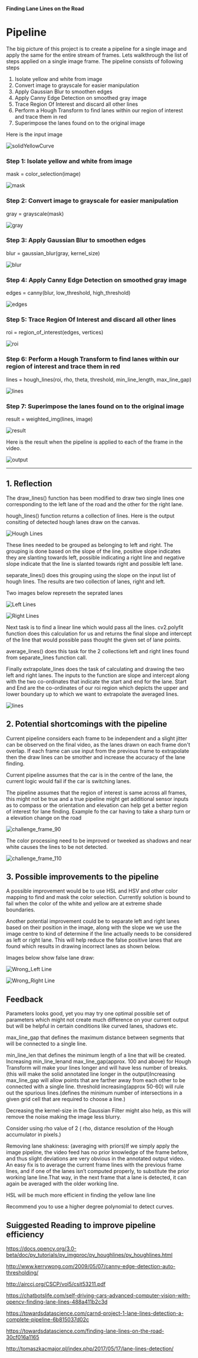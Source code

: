 **Finding Lane Lines on the Road**

# Pipeline

The big picture of this project is to create a pipeline for a single image and apply the same for the entire stream of frames.
Lets walkthrough the list of steps applied on a single image frame. The pipeline consists of following steps

1. Isolate yellow and white from image
2. Convert image to grayscale for easier manipulation
3. Apply Gaussian Blur to smoothen edges
4. Apply Canny Edge Detection on smoothed gray image
5. Trace Region Of Interest and discard all other lines
6. Perform a Hough Transform to find lanes within our region of interest and trace them in red
7. Superimpose the lanes found on to the original image

Here is the input image

[solidYellowCurve_input]: ./test_images/solidYellowCurve.jpg "Input Image"

![solidYellowCurve][solidYellowCurve_input]

### Step 1: Isolate yellow and white from image
mask = color_selection(image)

[solidYellowCurve_mask]: ./test_images_output/solidYellowCurve_mask.jpg "Color Selection"

![mask][solidYellowCurve_mask]

### Step 2: Convert image to grayscale for easier manipulation
gray = grayscale(mask)

[solidYellowCurve_gray]: ./test_images_output/solidYellowCurve_gray.jpg "Grayscale"

![gray][solidYellowCurve_gray]

### Step 3: Apply Gaussian Blur to smoothen edges
blur = gaussian_blur(gray, kernel_size)

[solidYellowCurve_blur]: ./test_images_output/solidYellowCurve_blur.jpg "Gaussian Blur"

![blur][solidYellowCurve_blur]

### Step 4: Apply Canny Edge Detection on smoothed gray image
edges = canny(blur, low_threshold, high_threshold)

[solidYellowCurve_edges]: ./test_images_output/solidYellowCurve_edges.jpg "Canny Edge Detection"

![edges][solidYellowCurve_edges]

### Step 5: Trace Region Of Interest and discard all other lines
roi = region_of_interest(edges, vertices)

[solidYellowCurve_roi]: ./test_images_output/solidYellowCurve_roi.jpg "Region Of Interest"

![roi][solidYellowCurve_roi]

### Step 6: Perform a Hough Transform to find lanes within our region of interest and trace them in red
lines = hough_lines(roi, rho, theta, threshold, min_line_length, max_line_gap)

[solidYellowCurve_hough]: ./test_images_output/solidYellowCurve_hough.jpg "Hough Transform and Extrapolated Lines"

![lines][solidYellowCurve_hough]

### Step 7: Superimpose the lanes found on to the original image
result = weighted_img(lines, image)

[solidYellowCurve_result]: ./test_images_output/solidYellowCurve_final.jpg "Merged Output"

![result][solidYellowCurve_result]

[solidYellowCurve_gif]: ./test_images_output/solidYellowCurve.gif "Video Output"

Here is the result when the pipeline is applied to each of the frame in the video.

![output][solidYellowCurve_gif]

---

## 1. Reflection

The draw_lines() function has been modified to draw two single lines one corresponding to the left lane of the road and the other for the right lane.

hough_lines() function returns a collection of lines. Here is the output consiting of detected hough lanes draw on the canvas.

[solidYellowCurve_lines]: ./test_images_output/solidYelloCurve_lines.jpg "Hough Lines"

![Hough Lines][solidYellowCurve_lines]

These lines needed to be grouped as belonging to left and right. The grouping is done based on the slope of the line, positive slope indicates they are slanting towards left, possible indicating a right line and negative slope indicate that the line is slanted towards right and possible left lane.

separate_lines() does this grouping using the slope on the input list of hough lines. The results are two collection of lanes, right and left.

Two images below represetn the seprated lanes

[solidYellowCurve_left]: ./test_images_output/solidYelloCurve_left.jpg "Left Lines"

![Left Lines][solidYellowCurve_left]

[solidYellowCurve_right]: ./test_images_output/solidYelloCurve_right.jpg "Right Lines"

![Right Lines][solidYellowCurve_right]


Next task is to find a linear line which would pass all the lines. cv2.polyfit function does this calculation for us and returns the final slope and intercept of the line that would possible pass thought the given set of lane points.

average_lines() does this task for the 2 collections left and right lines found from separate_lines function call.

Finally extrapolate_lines does the task of calculating and drawing the two left and right lanes. The inputs to the function are slope and intercept along with the two co-ordinates that indicate the start and end for the lane. Start and End are the co-ordinates of our roi region which depicts the upper and lower boundary up to which we want to extrapolate the averaged lines.

![lines][solidYellowCurve_hough]

## 2. Potential shortcomings with the pipeline


Current pipeline considers each frame to be independent and a slight jitter can be observed on the final video, as the lanes drawn on each frame don't overlap. If each frame can use input from the previous frame to extrapolate then the draw lines can be smother and increase the accuracy of the lane finding.

Current pipeline assumes that the car is in the centre of the lane, the current logic would fail if the car is switching lanes.

The pipeline assumes that the region of interest is same across all frames, this might not be true and a true pipeline might get additional sensor inputs as to compass or the orientation and elevation can help get a better region of interest for lane finding.
Example fo the car having to take a sharp turn or a elevation change on the road

[challenge_90]: ./test_images_output/challenge_frame_90_final.jpg "Challenge gone wrong"

![challenge_frame_90][challenge_90]

The color processing need to be improved or tweeked as shadows and near white causes the lines to be not detected.

[challenge_110]: ./test_images_output/challenge_frame_110_final.jpg "Challenge gone wrong again"

![challenge_frame_110][challenge_110]


## 3. Possible improvements to the pipeline

A possible improvement would be to use HSL and HSV and other color mapping to find and mask the color selection. Currently solution is bound to fail when the color of the white and yellow are at extreme shade boundaries. 

Another potential improvement could be to separate left and right lanes based on their position in the image, along with the slope we we use the image centre to kind of determine if the line actually needs to be considered as left or right lane. This will help reduce the false positive lanes that are found which results in drawing incorrect lanes as shown below.

Images below show false lane draw:

[wrong_lane_left]: ./test_images_output/wrong_lane_left.png "Wrong Left Line"

![Wrong_Left Line][wrong_lane_left]

[wrong_lane_right]: ./test_images_output/wrong_lane_right.png "Wrong Right Line"

![Wrong_Right Line][wrong_lane_right]


## Feedback

Parameters looks good, yet you may try one optimal possible set of parameters which might not create much difference on your current output but will be helpful in certain conditions like curved lanes, shadows etc.

max_line_gap that defines the maximum distance between segments that will be connected to a single line.

min_line_len that defines the minimum length of a line that will be created.
Increasing min_line_lenand max_line_gap(approx. 100 and above) for Hough Transform will make your lines longer and will have less number of breaks.(this will make the solid annotated line longer in the output)Increasing max_line_gap will allow points that are farther away from each other to be connected with a single line.
threshold increasing(approx 50-60) will rule out the spurious lines.(defines the minimum number of intersections in a given grid cell that are required to choose a line.)

Decreasing the kernel-size in the Gaussian Filter might also help, as this will remove the noise making the image less blurry.

Consider using rho value of 2 ( rho, distance resolution of the Hough accumulator in pixels.)

Removing lane shakiness: (averaging with priors)If we simply apply the image pipeline, the video feed has no prior knowledge of the frame before, and thus slight deviations are very obvious in the annotated output video. An easy fix is to average the current frame lines with the previous frame lines, and if one of the lanes isn’t computed properly, to substitute the prior working lane line.That way, in the next frame that a lane is detected, it can again be averaged with the older working line.

HSL will be much more efficient in finding the yellow lane line

Recommend you to use a higher degree polynomial to detect curves.

## Suiggested Reading to improve pipeline efficiency

https://docs.opencv.org/3.0-beta/doc/py_tutorials/py_imgproc/py_houghlines/py_houghlines.html

http://www.kerrywong.com/2009/05/07/canny-edge-detection-auto-thresholding/

http://airccj.org/CSCP/vol5/csit53211.pdf

https://chatbotslife.com/self-driving-cars-advanced-computer-vision-with-opencv-finding-lane-lines-488a411b2c3d

https://towardsdatascience.com/carnd-project-1-lane-lines-detection-a-complete-pipeline-6b815037d02c

https://towardsdatascience.com/finding-lane-lines-on-the-road-30cf016a1165

http://tomaszkacmajor.pl/index.php/2017/05/17/lane-lines-detection/
